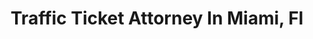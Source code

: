 ---
title: "Traffic Ticket Attorney In Miami, Fl"
url: /hialeah/traffic-ticket-attorney-in-miami-fl/
shop: travel agency
---
